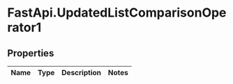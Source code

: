 # FastApi.UpdatedListComparisonOperator1

## Properties
Name | Type | Description | Notes
------------ | ------------- | ------------- | -------------
